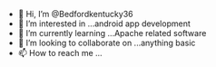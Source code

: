 - 👋 Hi, I’m @Bedfordkentucky36
- 👀 I’m interested in ...android app development 
- 🌱 I’m currently learning ...Apache related  software 
- 💞️ I’m looking to collaborate on ...anything basic
- 📫 How to reach me ...

<!---
Bedfordkentucky36/Bedfordkentucky36 is a ✨ special ✨ repository because its `README.md` (this file) appears on your GitHub profile.
You can click the Preview link to take a look at your changes.
--->
